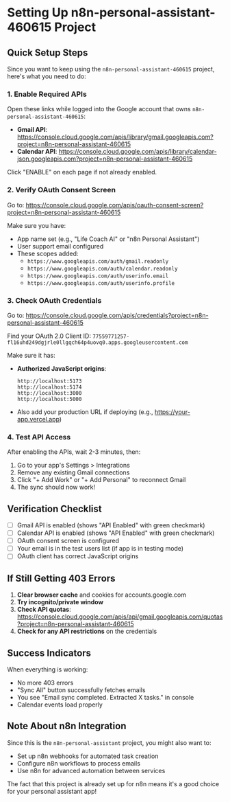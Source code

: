 # Setting Up n8n-personal-assistant-460615 Project

## Quick Setup Steps

Since you want to keep using the `n8n-personal-assistant-460615` project, here's what you need to do:

### 1. Enable Required APIs

Open these links while logged into the Google account that owns `n8n-personal-assistant-460615`:

- **Gmail API**: https://console.cloud.google.com/apis/library/gmail.googleapis.com?project=n8n-personal-assistant-460615
- **Calendar API**: https://console.cloud.google.com/apis/library/calendar-json.googleapis.com?project=n8n-personal-assistant-460615

Click "ENABLE" on each page if not already enabled.

### 2. Verify OAuth Consent Screen

Go to: https://console.cloud.google.com/apis/oauth-consent-screen?project=n8n-personal-assistant-460615

Make sure you have:
- App name set (e.g., "Life Coach AI" or "n8n Personal Assistant")
- User support email configured
- These scopes added:
  - `https://www.googleapis.com/auth/gmail.readonly`
  - `https://www.googleapis.com/auth/calendar.readonly`
  - `https://www.googleapis.com/auth/userinfo.email`
  - `https://www.googleapis.com/auth/userinfo.profile`

### 3. Check OAuth Credentials

Go to: https://console.cloud.google.com/apis/credentials?project=n8n-personal-assistant-460615

Find your OAuth 2.0 Client ID: `77559771257-fl16uhd249dgjrle0llgqch64p4uovq0.apps.googleusercontent.com`

Make sure it has:
- **Authorized JavaScript origins**:
  ```
  http://localhost:5173
  http://localhost:5174
  http://localhost:3000
  http://localhost:5000
  ```
- Also add your production URL if deploying (e.g., https://your-app.vercel.app)

### 4. Test API Access

After enabling the APIs, wait 2-3 minutes, then:

1. Go to your app's Settings > Integrations
2. Remove any existing Gmail connections
3. Click "+ Add Work" or "+ Add Personal" to reconnect Gmail
4. The sync should now work!

## Verification Checklist

- [ ] Gmail API is enabled (shows "API Enabled" with green checkmark)
- [ ] Calendar API is enabled (shows "API Enabled" with green checkmark)
- [ ] OAuth consent screen is configured
- [ ] Your email is in the test users list (if app is in testing mode)
- [ ] OAuth client has correct JavaScript origins

## If Still Getting 403 Errors

1. **Clear browser cache** and cookies for accounts.google.com
2. **Try incognito/private window**
3. **Check API quotas**: https://console.cloud.google.com/apis/api/gmail.googleapis.com/quotas?project=n8n-personal-assistant-460615
4. **Check for any API restrictions** on the credentials

## Success Indicators

When everything is working:
- No more 403 errors
- "Sync All" button successfully fetches emails
- You see "Email sync completed. Extracted X tasks." in console
- Calendar events load properly

## Note About n8n Integration

Since this is the `n8n-personal-assistant` project, you might also want to:
- Set up n8n webhooks for automated task creation
- Configure n8n workflows to process emails
- Use n8n for advanced automation between services

The fact that this project is already set up for n8n means it's a good choice for your personal assistant app!